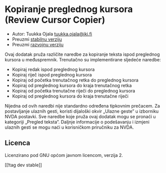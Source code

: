 # Kopiranje preglednog kursora (Review Cursor Copier) #

* Autor: Tuukka Ojala <tuukka.ojala@iki.fi>
* Preuzmi [stabilnu verziju][1]
* Preuzmi [razvojnu verziju][2]

Ovaj dodatak pruža različite naredbe za kopiranje teksta ispod preglednog
kursora u međuspremnik. Trenutačno su implementirane sljedeće naredbe:

* Kopiraj redak ispod preglednog kursora
* Kopiraj riječ ispod preglednog kursora
* Kopiraj od početka trenutačnog retka do preglednog kursora
* Kopiraj od preglednog kursora do kraja trenutačnog retka
* Kopiraj od početka trenutačne riječi do preglednog kursora
* Kopiraj od preglednog kursora do kraja trenutačne riječi

Nijedna od ovih naredbi nije standardno određena tipkovnim prečacem. Za
postavljanje ulaznih gesti, koristi dijaloški okvir „Ulazne geste” u
izborniku NVDA postavki. Sve naredbe koje pruža ovaj dodatak mogu se pronaći
u kategoriji „Pregled teksta”. Daljnje informacije o podešavanju i izmjeni
ulaznih gesti se mogu naći u korisničkom priručniku za NVDA.

## Licenca

Licenzirano pod GNU općom javnom licencom, verzija 2.

[[!tag dev stable]]

[1]: https://addons.nvda-project.org/files/get.php?file=rccp

[2]: https://addons.nvda-project.org/files/get.php?file=rccp-dev
